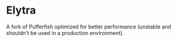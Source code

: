 # Elytra
A fork of Pufferfish optimized for better performance (unstable and shouldn't be used in a production environment).
